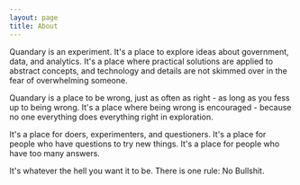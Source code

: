 ```yaml
---
layout: page
title: About
---
```


Quandary is an experiment.  It's a place to explore ideas about government, data, and analytics.  It's a place where practical solutions are applied to abstract concepts, and technology and details are not skimmed over in the fear of overwhelming someone.  

Quandary is a place to be wrong, just as often as right - as long as you fess up to being wrong.  It's a place where being wrong is encouraged - because no one everything does everything right in exploration. 

It's a place for doers, experimenters, and questioners.  It's a place for people who have questions to try new things.  It's a place for people who have too many answers.  

It's whatever the hell you want it to be.  There is one rule:  No Bullshit.
